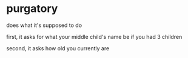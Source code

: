 # purgatory
does what it's supposed to do

first, it asks for what your middle child's name be if you had 3 children

second, it asks how old you currently are


